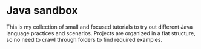 # Java sandbox

This is my collection of small and focused tutorials to try out different Java language practices and scenarios. 
Projects are organized in a flat structure, so no need to crawl through folders to find required examples.